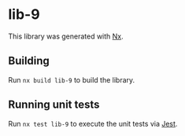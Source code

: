 # lib-9

This library was generated with [Nx](https://nx.dev).

## Building

Run `nx build lib-9` to build the library.

## Running unit tests

Run `nx test lib-9` to execute the unit tests via [Jest](https://jestjs.io).
